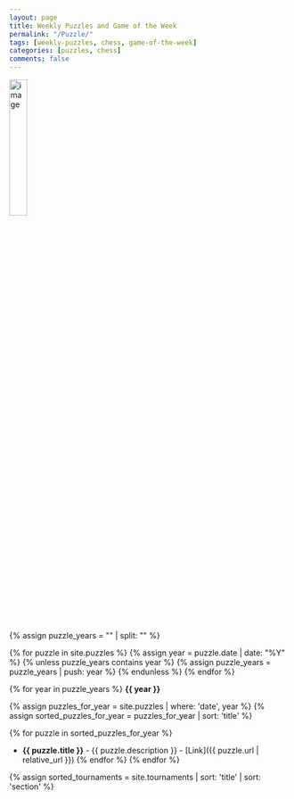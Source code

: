 ```yaml
---
layout: page
title: Weekly Puzzles and Game of the Week
permalink: "/Puzzle/"
tags: [weekly-puzzles, chess, game-of-the-week]
categories: [puzzles, chess]
comments: false
---
```



<div style="text-align: left;">
<img src="../assets/images/art/weekly.jpeg" alt="image" width="25%">
</div>

{% assign puzzle_years = "" | split: "" %}

{% for puzzle in site.puzzles %}
  {% assign year = puzzle.date | date: "%Y" %}
  {% unless puzzle_years contains year %}
    {% assign puzzle_years = puzzle_years | push: year %}
  {% endunless %}
{% endfor %}

{% for year in puzzle_years %}
   **{{ year }}**
  
  {% assign puzzles_for_year = site.puzzles | where: 'date', year %}
  {% assign sorted_puzzles_for_year = puzzles_for_year | sort: 'title' %}
  
  {% for puzzle in sorted_puzzles_for_year %}
  - **{{ puzzle.title }}** -  {{ puzzle.description }} - [Link]({{ puzzle.url | relative_url }})
  {% endfor %}
{% endfor %}

{% assign sorted_tournaments = site.tournaments | sort: 'title' | sort: 'section' %}

